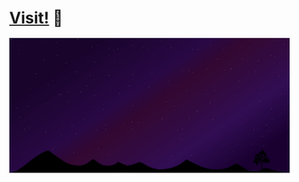 # [Visit!](https://fazeelanizam.com/) 🌃

<p text-align='center'>
  <img src='./img/preview.jpg'>
</p>

